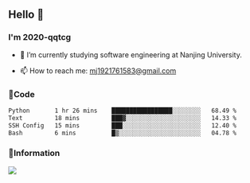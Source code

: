 ## Hello 👋


### I'm 2020-qqtcg

- 🔭 I’m currently studying software engineering at Nanjing University. 
<!-- - 🌱 I’m currently learning MLsys and -->
<!-- - 👯 I’m looking to collaborate on ... -->
<!-- - 🤔 I’m looking for help with ... -->
<!-- - 💬 Ask me about ... -->
- 📫 How to reach me: mj1921761583@gmail.com
<!-- - 😄 Pronouns: ... -->
<!-- - ⚡ Fun fact: ... -->

### 🌱Code
<!--START_SECTION:waka-->

```txt
Python       1 hr 26 mins    █████████████████░░░░░░░░   68.49 %
Text         18 mins         ███▓░░░░░░░░░░░░░░░░░░░░░   14.33 %
SSH Config   15 mins         ███░░░░░░░░░░░░░░░░░░░░░░   12.40 %
Bash         6 mins          █▒░░░░░░░░░░░░░░░░░░░░░░░   04.78 %
```

<!--END_SECTION:waka-->

### 💬Information
![](https://github-readme-stats.vercel.app/api?username=2020-qqtcg&theme=buefy&hide_border=false)


<!-- <div align="center"> <img src="https://github-readme-activity-graph.vercel.app/graph?username=2020-qqtcg&theme=minimal" /> </div> -->



